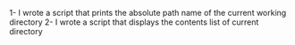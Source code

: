1- I wrote a script that prints the absolute path name of the current working  directory
2- I wrote a script that displays the contents list of current directory
